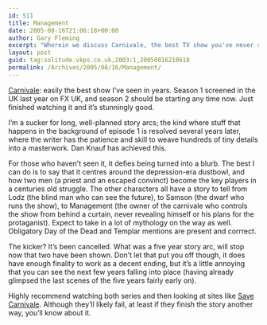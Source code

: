 ```yaml
---
id: 511
title: Management
date: 2005-08-16T21:06:18+00:00
author: Gary Fleming
excerpt: "Wherein we discuss Carnivale, the best TV show you've never seen."
layout: post
guid: tag:solitude.vkps.co.uk,2003:1,20050816210618
permalink: /Archives/2005/08/16/Management/
---
```

[Carnivale](http://www.hbo.com/carnivale/): easily the best show I&#8217;ve seen in years. Season 1 screened in the UK last year on FX UK, and season 2 should be starting any time now. Just finished watching it and it&#8217;s stunningly good.

I&#8217;m a sucker for long, well-planned story arcs; the kind where stuff that happens in the background of episode 1 is resolved several years later, where the writer has the patience and skill to weave hundreds of tiny details into a masterwork. Dan Knauf has achieved this.

For those who haven&#8217;t seen it, it defies being turned into a blurb. The best I can do is to say that it centres around the depression-era dustbowl, and how two men (a priest and an escaped convinct) become the key players in a centuries old struggle. The other characters all have a story to tell from Lodz (the blind man who can see the future), to Samson (the dwarf who runs the show), to Management (the owner of the carnivale who controls the show from behind a curtain, never revealing himself or his plans for the protaganist). Expect to take in a lot of mythology on the way as well. Obligatory Day of the Dead and Templar mentions are present and corrrect.

The kicker? It&#8217;s been cancelled. What was a five year story arc, will stop now that two have been shown. Don&#8217;t let that put you off though, it does have enough finality to work as a decent ending, but it&#8217;s a little annoying that you can see the next few years falling into place (having already glimpsed the last scenes of the five years fairly early on).

Highly recommend watching both series and then looking at sites like [Save Carnivale](http://www.savecarnivale.org/). Although they&#8217;ll likely fail, at least if they finish the story another way, you&#8217;ll know about it.